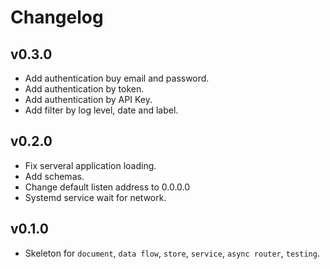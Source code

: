 # Changelog

## v0.3.0

* Add authentication buy email and password.
* Add authentication by token.
* Add authentication by API Key.
* Add filter by log level, date and label.

## v0.2.0

* Fix serveral application loading.
* Add schemas.
* Change default listen address to 0.0.0.0
* Systemd service wait for network.

## v0.1.0

* Skeleton for `document`, `data flow`, `store`, `service`, `async router`,
  `testing`.
